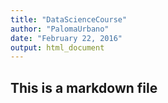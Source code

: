 ```yaml
---
title: "DataScienceCourse"
author: "PalomaUrbano"
date: "February 22, 2016"
output: html_document
---
```


## This is a markdown file

